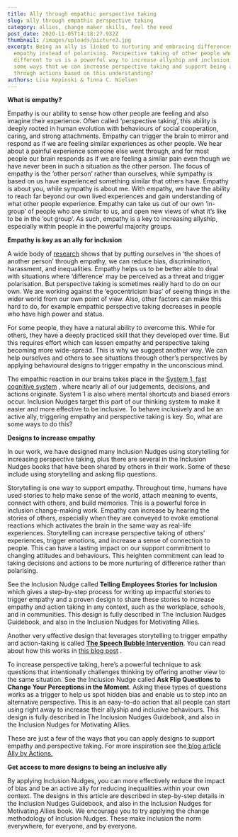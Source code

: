 ```yaml
---
title: Ally through empathic perspective taking
slug: ally through empathic perspective taking
category: allies, change maker skills, feel the need
post_date: 2020-11-05T14:18:27.932Z
thumbnail: /images/uploads/picture3.jpg
excerpt: Being an ally is linked to nurturing and embracing differences with
  empathy instead of polarising. Perspective taking of other people who are
  different to us is a powerful way to increase allyship and inclusion. What are
  some ways that we can increase perspective taking and support being an ally
  through actions based on this understanding?
authors: Lisa Kepinski & Tinna C. Nielsen
---
```

**What is empathy?** 

Empathy is our ability to sense how other people are feeling and also imagine their experience. Often called ‘perspective taking’, this ability is deeply rooted in human evolution with behaviours of social cooperation, caring, and strong attachments. Empathy can trigger the brain to mirror and respond as if we are feeling similar experiences as other people. We hear about a painful experience someone else went through, and for most people our brain responds as if we are feeling a similar pain even though we have never been in such a situation as the other person. The focus of empathy is the ‘other person’ rather than ourselves, while sympathy is based on us have experienced something similar that others have. Empathy is about you, while sympathy is about me. With empathy, we have the ability to reach far beyond our own lived experiences and gain understanding of what other people experience. Empathy can take us out of our own ‘in-group’ of people who are similar to us, and open new views of what it’s like to be in the ‘out group’. As such, empathy is a key to increasing allyship, especially within people in the powerful majority groups. 

**Empathy is key as an ally for inclusion** 

A wide body of [research](https://greatergood.berkeley.edu/topic/empathy/definition#why-practice-empathy) shows that by putting ourselves in ‘the shoes of another person’ through empathy, we can reduce bias, discrimination, harassment, and inequalities. Empathy helps us to be better able to deal with situations where ‘difference’ may be perceived as a threat and trigger polarisation. But perspective taking is sometimes really hard to do on our own. We are working against the ‘egocentricism bias’ of seeing things in the wider world from our own point of view. Also, other factors can make this hard to do, for example empathic perspective taking decreases in people who have high power and status.  

For some people, they have a natural ability to overcome this. While for others, they have a deeply practiced skill that they developed over time. But this requires effort which can lessen empathy and perspective taking becoming more wide-spread. This is why we suggest another way. We can help ourselves and others to see situations through other’s perspectives by applying behavioural designs to trigger empathy in the unconscious mind. 

The empathic reaction in our brains takes place in the [System 1, fast cognitive system](https://inclusion-nudges.org/blog/about-inclusion-nudges/power-of-inclusion-nudges) , where nearly all of our judgements, decisions, and actions originate. System 1 is also where mental shortcuts and biased errors occur. Inclusion Nudges target this part of our thinking system to make it easier and more effective to be inclusive. To behave inclusively and be an active ally, triggering empathy and perspective taking is key. So, what are some ways to do this?

**Designs to increase empathy** 

In our work, we have designed many Inclusion Nudges using storytelling for increasing perspective taking, plus there are several in the Inclusion Nudges books that have been shared by others in their work. Some of these include using storytelling and asking flip questions.

Storytelling is one way to support empathy. Throughout time, humans have used stories to help make sense of the world, attach meaning to events, connect with others, and build memories. This is a powerful force in inclusion change-making work. Empathy can increase by hearing the stories of others, especially when they are conveyed to evoke emotional reactions which activates the brain in the same way as real-life experiences. Storytelling can increase perspective taking of others’ experiences, trigger emotions, and increase a sense of connection to people. This can have a lasting impact on our support commitment to changing attitudes and behaviours. This heighten commitment can lead to taking decisions and actions to be more nurturing of difference rather than polarising. 

See the Inclusion Nudge called **Telling Employees Stories** **for Inclusion** which gives a step-by-step process for writing up impactful stories to trigger empathy and a proven design to share these stories to increase empathy and action taking in any context, such as the workplace, schools, and in communities. This design is fully described in The Inclusion Nudges Guidebook, and also in the Inclusion Nudges for Motivating Allies.

Another very effective design that leverages storytelling to trigger empathy and action-taking is called **[The Speech Bubble Intervention](https://inclusion-nudges.org/blog/inclusive-co-creation/power-of-speech-bubbles)**. You can read about how this works in [this blog post](https://inclusion-nudges.org/blog/inclusive-co-creation/power-of-speech-bubbles) . 

To increase perspective taking, here’s a powerful technique to ask questions that intentionally challenges thinking by offering another view to the same situation. See the Inclusion Nudge called **Ask Flip Questions to Change Your Perceptions in the Moment**. Asking these types of questions works as a trigger to help us spot hidden bias and enable us to step into an alternative perspective. This is an easy-to-do action that all people can start using right away to increase their allyship and inclusive behaviours. This design is fully described in The Inclusion Nudges Guidebook, and also in the Inclusion Nudges for Motivating Allies.

These are just a few of the ways that you can apply designs to support empathy and perspective taking. For more inspiration see the[ blog article Ally by Actions.](https://inclusion-nudges.org/blog/allies/ally-by-actions)



**Get access to more designs to being an inclusive ally** 

By applying Inclusion Nudges, you can more effectively reduce the impact of bias and be an active ally for reducing inequalities within your own context. The designs in this article are described in step-by-step details in the Inclusion Nudges Guidebook, and also in the Inclusion Nudges for Motivating Allies book. We encourage you to try applying the change methodology of Inclusion Nudges. These make inclusion the norm everywhere, for everyone, and by everyone.